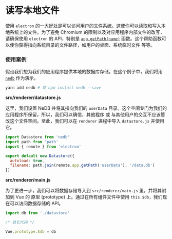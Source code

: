 # 读写本地文件

使用 `electron` 的一大好处是可以访问用户的文件系统。这使你可以读取和写入本地系统上的文件。为了避免 Chromium 的限制以及对应用程序内部文件的改写，请确保使用 `electron` 的 API，特别是 [`app.getPath(name)`](https://electron.atom.io/docs/api/app/#appgetpathname) 函数。这个帮助函数可以使你获得指向系统目录的文件路径，如用户的桌面、系统临时文件 等等。

### 使用案例

假设我们想为我们的应用程序提供本地的数据库存储。在这个例子中，我们将用 [`nedb`](https://github.com/louischatriot/nedb) 作为演示。

```bash
yarn add nedb # 或 npm install nedb --save
```

**src/renderer/datastore.js**

这里，我们设置 NeDB 并将其指向我们的 `userData` 目录。这个空间专门为我们的应用程序所保留，所以，我们可以确信，其他程序 或 与其他用户的交互不应该篡改这个文件空间。至此，我们可以在 `renderer` 进程中导入 `datastore.js` 并使用它。

```js
import Datastore from 'nedb'
import path from 'path'
import { remote } from 'electron'

export default new Datastore({
  autoload: true,
  filename: path.join(remote.app.getPath('userData'), '/data.db')
})
```

**src/renderer/main.js**

为了更进一步，我们可以将数据存储导入到 `src/renderer/main.js` 里，并将其附加到 Vue 的 原型 (prototype) 上。通过在所有组件文件中使用 `this.$db`，我们现在可以访问数据存储的 API。

```js
import db from './datastore'

/* 其它代码 */

Vue.prototype.$db = db
```
